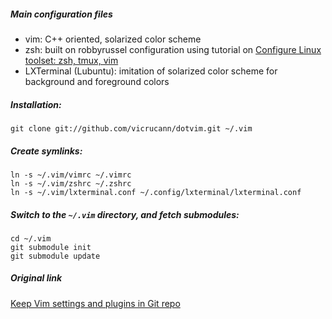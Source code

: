##### Main configuration files
* vim: C++ oriented, solarized color scheme
* zsh: built on robbyrussel configuration using tutorial on [Configure Linux toolset: zsh, tmux, vim](https://www.codementor.io/linux/tutorial/configure-linux-toolset-zsh-tmux-vim#/)
* LXTerminal (Lubuntu): imitation of solarized color scheme for background and foreground colors

##### Installation:  

`git clone git://github.com/vicrucann/dotvim.git ~/.vim`

##### Create symlinks:  

`ln -s ~/.vim/vimrc ~/.vimrc`  
`ln -s ~/.vim/zshrc ~/.zshrc`  
`ln -s ~/.vim/lxterminal.conf ~/.config/lxterminal/lxterminal.conf`  

##### Switch to the `~/.vim` directory, and fetch submodules:

`cd ~/.vim`  
`git submodule init`  
`git submodule update`

##### Original link  

[Keep Vim settings and plugins in Git repo](http://dudarev.com/blog/keep-vim-settings-and-plugins-in-git-repo/)
